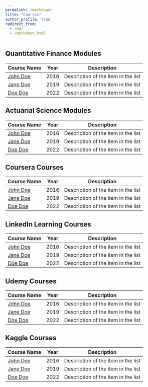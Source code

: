 ```yaml
---
permalink: /markdown/
title: "Courses"
author_profile: true
redirect_from: 
  - /md/
  - /markdown.html
---
```


## Quantitative Finance Modules

| Course Name           | Year   |     Description                                              |
| --------              | ------ | ------------------------------------------------------------ |
| [John Doe](#)         | 2016   | Description of the item in the list                          |
| [Jane Doe](#)         | 2019   | Description of the item in the list                          |
| [Doe Doe](#)          | 2022   | Description of the item in the list                          |


## Actuarial Science Modules

| Course Name           | Year   |     Description                                              |
| --------              | ------ | ------------------------------------------------------------ |
| [John Doe](#)         | 2016   | Description of the item in the list                          |
| [Jane Doe](#)         | 2019   | Description of the item in the list                          |
| [Doe Doe](#)          | 2022   | Description of the item in the list                          |


## Coursera Courses

| Course Name           | Year   |     Description                                              |
| --------              | ------ | ------------------------------------------------------------ |
| [John Doe](#)         | 2016   | Description of the item in the list                          |
| [Jane Doe](#)         | 2019   | Description of the item in the list                          |
| [Doe Doe](#)          | 2022   | Description of the item in the list                          |


## LinkedIn Learning Courses

| Course Name           | Year   |     Description                                              |
| --------              | ------ | ------------------------------------------------------------ |
| [John Doe](#)         | 2016   | Description of the item in the list                          |
| [Jane Doe](#)         | 2019   | Description of the item in the list                          |
| [Doe Doe](#)          | 2022   | Description of the item in the list                          |


## Udemy Courses

| Course Name           | Year   |     Description                                              |
| --------              | ------ | ------------------------------------------------------------ |
| [John Doe](#)         | 2016   | Description of the item in the list                          |
| [Jane Doe](#)         | 2019   | Description of the item in the list                          |
| [Doe Doe](#)          | 2022   | Description of the item in the list                          |



## Kaggle Courses

| Course Name           | Year   |     Description                                              |
| --------              | ------ | ------------------------------------------------------------ |
| [John Doe](#)         | 2016   | Description of the item in the list                          |
| [Jane Doe](#)         | 2019   | Description of the item in the list                          |
| [Doe Doe](#)          | 2022   | Description of the item in the list                          |
